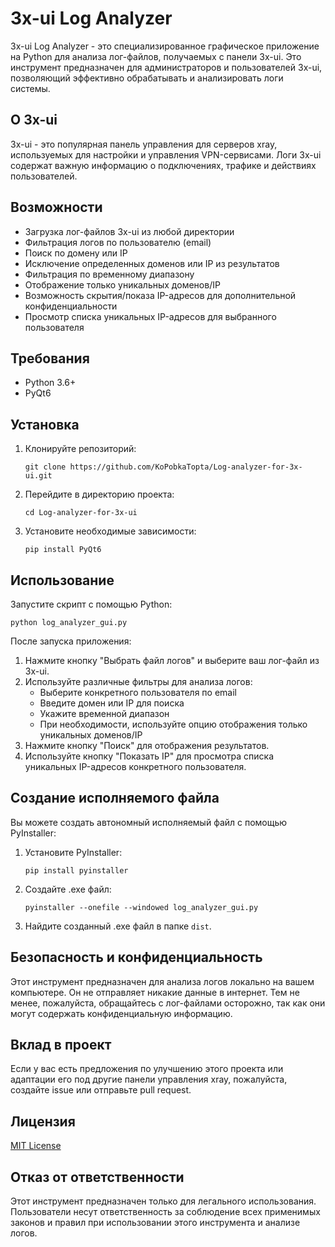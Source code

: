 # 3x-ui Log Analyzer

3x-ui Log Analyzer - это специализированное графическое приложение на Python для анализа лог-файлов, получаемых с панели 3x-ui. Это инструмент предназначен для администраторов и пользователей 3x-ui, позволяющий эффективно обрабатывать и анализировать логи системы.

## О 3x-ui

3x-ui - это популярная панель управления для серверов xray, используемых для настройки и управления VPN-сервисами. Логи 3x-ui содержат важную информацию о подключениях, трафике и действиях пользователей.

## Возможности

- Загрузка лог-файлов 3x-ui из любой директории
- Фильтрация логов по пользователю (email)
- Поиск по домену или IP
- Исключение определенных доменов или IP из результатов
- Фильтрация по временному диапазону
- Отображение только уникальных доменов/IP
- Возможность скрытия/показа IP-адресов для дополнительной конфиденциальности
- Просмотр списка уникальных IP-адресов для выбранного пользователя

## Требования

- Python 3.6+
- PyQt6

## Установка

1. Клонируйте репозиторий:
   ```
   git clone https://github.com/KoPobkaTopta/Log-analyzer-for-3x-ui.git
   ```

2. Перейдите в директорию проекта:
   ```
   cd Log-analyzer-for-3x-ui
   ```

3. Установите необходимые зависимости:
   ```
   pip install PyQt6
   ```

## Использование

Запустите скрипт с помощью Python:

```
python log_analyzer_gui.py
```

После запуска приложения:

1. Нажмите кнопку "Выбрать файл логов" и выберите ваш лог-файл из 3x-ui.
2. Используйте различные фильтры для анализа логов:
   - Выберите конкретного пользователя по email
   - Введите домен или IP для поиска
   - Укажите временной диапазон
   - При необходимости, используйте опцию отображения только уникальных доменов/IP
3. Нажмите кнопку "Поиск" для отображения результатов.
4. Используйте кнопку "Показать IP" для просмотра списка уникальных IP-адресов конкретного пользователя.

## Создание исполняемого файла

Вы можете создать автономный исполняемый файл с помощью PyInstaller:

1. Установите PyInstaller:
   ```
   pip install pyinstaller
   ```

2. Создайте .exe файл:
   ```
   pyinstaller --onefile --windowed log_analyzer_gui.py
   ```

3. Найдите созданный .exe файл в папке `dist`.

## Безопасность и конфиденциальность

Этот инструмент предназначен для анализа логов локально на вашем компьютере. Он не отправляет никакие данные в интернет. Тем не менее, пожалуйста, обращайтесь с лог-файлами осторожно, так как они могут содержать конфиденциальную информацию.

## Вклад в проект

Если у вас есть предложения по улучшению этого проекта или адаптации его под другие панели управления xray, пожалуйста, создайте issue или отправьте pull request.

## Лицензия

[MIT License](https://opensource.org/licenses/MIT)

## Отказ от ответственности

Этот инструмент предназначен только для легального использования. Пользователи несут ответственность за соблюдение всех применимых законов и правил при использовании этого инструмента и анализе логов.

